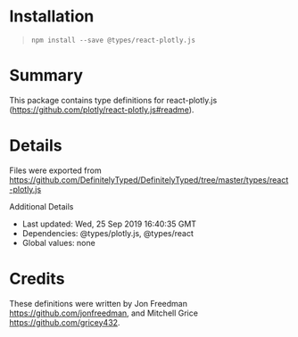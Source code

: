 # Installation
> `npm install --save @types/react-plotly.js`

# Summary
This package contains type definitions for react-plotly.js (https://github.com/plotly/react-plotly.js#readme).

# Details
Files were exported from https://github.com/DefinitelyTyped/DefinitelyTyped/tree/master/types/react-plotly.js

Additional Details
 * Last updated: Wed, 25 Sep 2019 16:40:35 GMT
 * Dependencies: @types/plotly.js, @types/react
 * Global values: none

# Credits
These definitions were written by Jon Freedman <https://github.com/jonfreedman>, and Mitchell Grice <https://github.com/gricey432>.
